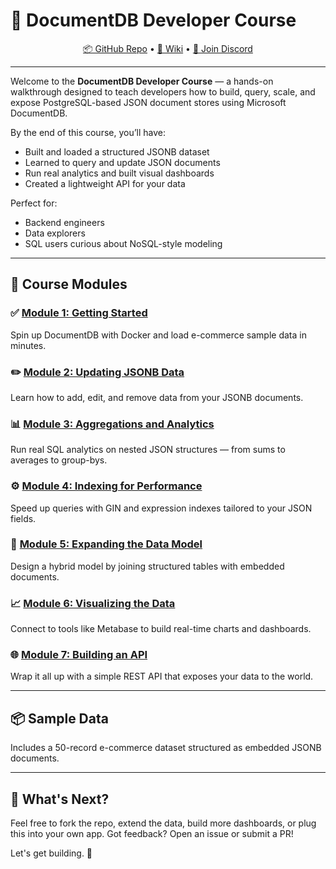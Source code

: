# 📘 DocumentDB Developer Course
<p align="center">
  <a href="https://aka.ms/documentdb_github">📦 GitHub Repo</a> •
  <a href="https://aka.ms/documentdb_wiki">📖 Wiki</a> •
  <a href="https://aka.ms/documentdb_discord">💬 Join Discord</a>
</p>

---

Welcome to the **DocumentDB Developer Course** — a hands-on walkthrough designed to teach developers how to build, query, scale, and expose PostgreSQL-based JSON document stores using Microsoft DocumentDB.

By the end of this course, you’ll have:
- Built and loaded a structured JSONB dataset
- Learned to query and update JSON documents
- Run real analytics and built visual dashboards
- Created a lightweight API for your data

Perfect for:
- Backend engineers
- Data explorers
- SQL users curious about NoSQL-style modeling

---

## 🧭 Course Modules

### ✅ [Module 1: Getting Started](./module-1-start.md)
Spin up DocumentDB with Docker and load e-commerce sample data in minutes.

### ✏️ [Module 2: Updating JSONB Data](./module-2-updating-jsonb.md)
Learn how to add, edit, and remove data from your JSONB documents.

### 📊 [Module 3: Aggregations and Analytics](./module-3-aggregations.md)
Run real SQL analytics on nested JSON structures — from sums to averages to group-bys.

### ⚙️ [Module 4: Indexing for Performance](./module-4-indexing-jsonb.md)
Speed up queries with GIN and expression indexes tailored to your JSON fields.

### 🔗 [Module 5: Expanding the Data Model](./module-5-expanding-model.md)
Design a hybrid model by joining structured tables with embedded documents.

### 📈 [Module 6: Visualizing the Data](./module-6-visualization.md)
Connect to tools like Metabase to build real-time charts and dashboards.

### 🌐 [Module 7: Building an API](./module-7-api.md)
Wrap it all up with a simple REST API that exposes your data to the world.

---

## 📦 Sample Data
Includes a 50-record e-commerce dataset structured as embedded JSONB documents.

---

## 🧠 What's Next?
Feel free to fork the repo, extend the data, build more dashboards, or plug this into your own app. Got feedback? Open an issue or submit a PR!

Let's get building. 🧱
